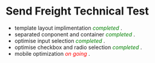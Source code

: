 # Send Freight Technical Test

- template layout implimentation <span style="color:green"> *completed* </span>.
- separated conponent and container <span style="color:green"> *completed* </span>.
- optimise input selection <span style="color:green"> *completed* </span>.
- optimise checkbox and radio selection <span style="color:green"> *completed* </span>.
- mobile optimization <span style="color:red"> *on going* </span>.